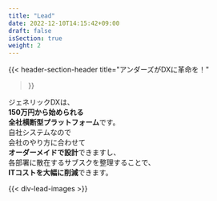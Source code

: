 ```yaml
---
title: "Lead"
date: 2022-12-10T14:15:42+09:00
draft: false
isSection: true
weight: 2
---
```


{{< header-section-header 
    title="アンダーズが<span class='text-[#01A2EB]'>DXに革命</span>を！"
>}}
<p class="leading-[3]">
    ジェネリックDXは、<br class="md:hidden">
    <strong class='text-[#01A2EB] text-xl lg:text-3xl'>150万円から始められる<br class="md:hidden">全社横断型プラットフォーム</strong>です。<br>
    自社システムなので<br class="md:hidden">
    会社のやり方に合わせて<br class="md:hidden">
    <strong class='text-[#01A2EB] text-xl lg:text-3xl'>オーダーメイドで設計</strong>できますし、<br>
    各部署に散在するサブスクを整理することで、<br class="md:hidden"><strong class='text-[#01A2EB] text-xl lg:text-3xl'>ITコストを大幅に削減</strong>できます。
</p>


{{< div-lead-images >}}
